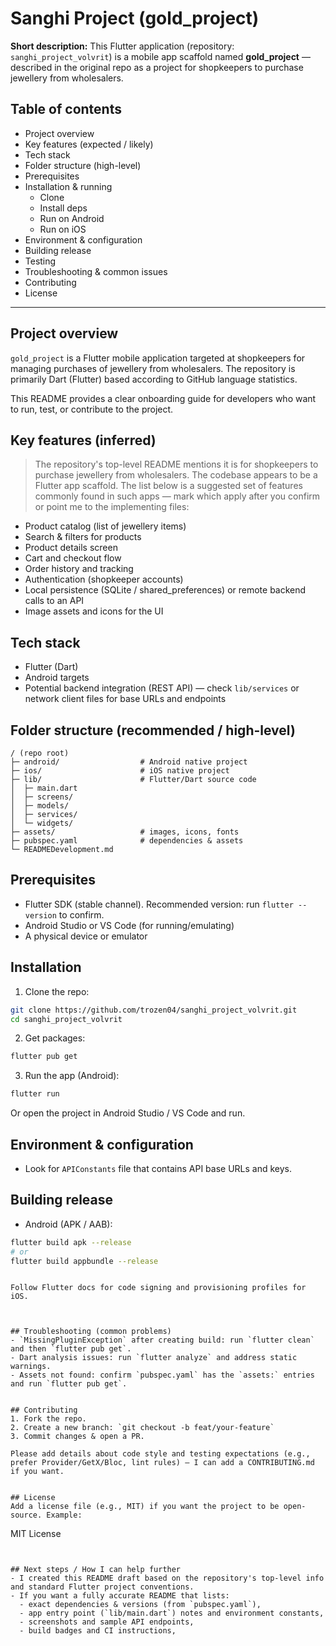 # Sanghi Project (gold_project)

**Short description:**
This Flutter application (repository: `sanghi_project_volvrit`) is a mobile app scaffold named **gold_project** — described in the original repo as a project for shopkeepers to purchase jewellery from wholesalers.


## Table of contents
- Project overview
- Key features (expected / likely)
- Tech stack
- Folder structure (high-level)
- Prerequisites
- Installation & running
  - Clone
  - Install deps
  - Run on Android
  - Run on iOS
- Environment & configuration
- Building release
- Testing
- Troubleshooting & common issues
- Contributing
- License

---

## Project overview
`gold_project` is a Flutter mobile application targeted at shopkeepers for managing purchases of jewellery from wholesalers. The repository is primarily Dart (Flutter) based according to GitHub language statistics.

This README provides a clear onboarding guide for developers who want to run, test, or contribute to the project.

## Key features (inferred)
> The repository's top-level README mentions it is for shopkeepers to purchase jewellery from wholesalers. The codebase appears to be a Flutter app scaffold. The list below is a suggested set of features commonly found in such apps — mark which apply after you confirm or point me to the implementing files:

- Product catalog (list of jewellery items)
- Search & filters for products
- Product details screen
- Cart and checkout flow
- Order history and tracking
- Authentication (shopkeeper accounts)
- Local persistence (SQLite / shared_preferences) or remote backend calls to an API
- Image assets and icons for the UI


## Tech stack
- Flutter (Dart)
- Android targets
- Potential backend integration (REST API) — check `lib/services` or network client files for base URLs and endpoints


## Folder structure (recommended / high-level)
```
/ (repo root)
├─ android/                  # Android native project
├─ ios/                      # iOS native project
├─ lib/                      # Flutter/Dart source code
│  ├─ main.dart
│  ├─ screens/
│  ├─ models/
│  ├─ services/
│  └─ widgets/
├─ assets/                   # images, icons, fonts
├─ pubspec.yaml              # dependencies & assets
└─ READMEDevelopment.md
```

## Prerequisites
- Flutter SDK (stable channel). Recommended version: run `flutter --version` to confirm.
- Android Studio or VS Code (for running/emulating)
- A physical device or emulator


## Installation
1. Clone the repo:

```bash
git clone https://github.com/trozen04/sanghi_project_volvrit.git
cd sanghi_project_volvrit
```

2. Get packages:

```bash
flutter pub get
```

3. Run the app (Android):

```bash
flutter run
```

Or open the project in Android Studio / VS Code and run.


## Environment & configuration
- Look for `APIConstants` file that contains API base URLs and keys.


## Building release
- Android (APK / AAB):

```bash
flutter build apk --release
# or
flutter build appbundle --release
```
```

Follow Flutter docs for code signing and provisioning profiles for iOS.



## Troubleshooting (common problems)
- `MissingPluginException` after creating build: run `flutter clean` and then `flutter pub get`.
- Dart analysis issues: run `flutter analyze` and address static warnings.
- Assets not found: confirm `pubspec.yaml` has the `assets:` entries and run `flutter pub get`.


## Contributing
1. Fork the repo.
2. Create a new branch: `git checkout -b feat/your-feature`
3. Commit changes & open a PR.

Please add details about code style and testing expectations (e.g., prefer Provider/GetX/Bloc, lint rules) — I can add a CONTRIBUTING.md if you want.


## License
Add a license file (e.g., MIT) if you want the project to be open-source. Example:

```
MIT License
```


## Next steps / How I can help further
- I created this README draft based on the repository's top-level info and standard Flutter project conventions.
- If you want a fully accurate README that lists:
  - exact dependencies & versions (from `pubspec.yaml`),
  - app entry point (`lib/main.dart`) notes and environment constants,
  - screenshots and sample API endpoints,
  - build badges and CI instructions,
